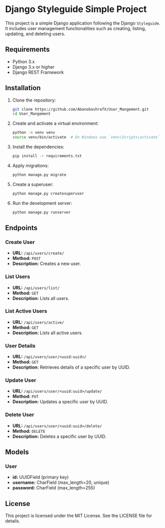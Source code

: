 # Django Styleguide Simple Project

This project is a simple Django application following the Django `Styleguide`. It includes user management functionalities such as creating, listing, updating, and deleting users.

## Requirements

- Python 3.x
- Django 3.x or higher
- Django REST Framework

## Installation

1. Clone the repository:

    ```sh
    git clone https://github.com/AbanobashrafX/User_Mangement.git
    cd User_Mangement
    ```

2. Create and activate a virtual environment:

    ```sh
    python -m venv venv
    source venv/bin/activate  # On Windows use `venv\Scripts\activate`
    ```

3. Install the dependencies:

    ```sh
    pip install -r requirements.txt
    ```

4. Apply migrations:

    ```sh
    python manage.py migrate
    ```

5. Create a superuser:

    ```sh
    python manage.py createsuperuser
    ```

6. Run the development server:

    ```sh
    python manage.py runserver
    ```


## Endpoints

### Create User

- **URL:** `/api/users/create/`
- **Method:** `POST`
- **Description:** Creates a new user.

### List Users

- **URL:** `/api/users/list/`
- **Method:** `GET`
- **Description:** Lists all users.

### List Active Users

- **URL:** `/api/users/active/`
- **Method:** `GET`
- **Description:** Lists all active users.

### User Details

- **URL:** `/api/users/user/<uuid:uuid>/`
- **Method:** `GET`
- **Description:** Retrieves details of a specific user by UUID.

### Update User

- **URL:** `/api/users/user/<uuid:uuid>/update/`
- **Method:** `PUT`
- **Description:** Updates a specific user by UUID.

### Delete User

- **URL:** `/api/users/user/<uuid:uuid>/delete/`
- **Method:** `DELETE`
- **Description:** Deletes a specific user by UUID.

## Models

### User

- **id:** UUIDField (primary key)
- **username:** CharField (max_length=20, unique)
- **password:** CharField (max_length=255)

## License

This project is licensed under the MIT License. See the LICENSE file for details.